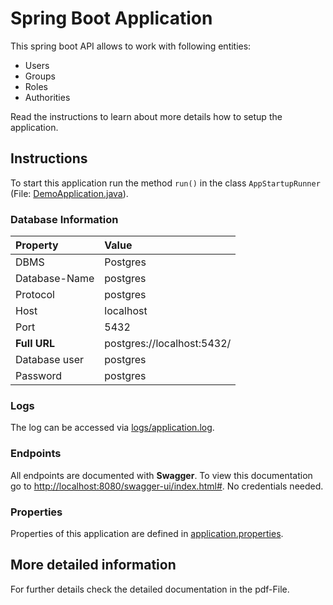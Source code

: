 # Spring Boot Application
This spring boot API allows to work with following entities:
* Users
* Groups
* Roles
* Authorities

Read the instructions to learn about more details how to setup the application.

## Instructions
To start this application run the method `run()` in the class `AppStartupRunner` (File: [DemoApplication.java](src/main/java/com/example/demo/DemoApplication.java)).
### Database Information
| Property      | Value                      |
|:--------------|:---------------------------|
| DBMS          | Postgres                   |
| Database-Name | postgres                   |
| Protocol      | postgres                   |
| Host          | localhost                  |
| Port          | 5432                       |
| **Full URL**  | postgres://localhost:5432/ |
| Database user | postgres                   |
| Password      | postgres                   |

### Logs
The log can be accessed via [logs/application.log](logs/application.log).

### Endpoints
All endpoints are documented with **Swagger**.
To view this documentation go to 
[http://localhost:8080/swagger-ui/index.html#](http://localhost:8080/swagger-ui/index.html#). No credentials needed.

### Properties
Properties of this application are defined in [application.properties](src/main/resources/application.properties).

## More detailed information
For further details check the detailed documentation in the pdf-File.